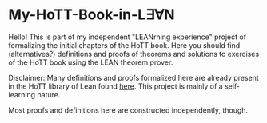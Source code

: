 # My-HoTT-Book-in-L∃∀N

Hello! This is part of my independent  "LEANrning experience" project of formalizing the initial chapters of the HoTT book. Here you should find (alternatives?) definitions and proofs of theorems and solutions to exercises of the HoTT book using the LEAN theorem prover.

Disclaimer: Many definitions and proofs formalized here are already present in the HoTT library of Lean found [here](https://github.com/leanprover/lean/blob/master/hott/book.md). This project is mainly of a self-learning nature.

Most proofs and definitions here are constructed independently, though.
